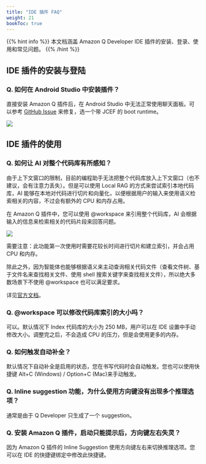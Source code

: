 ```yaml
---
title: "IDE 插件 FAQ"
weight: 21
bookToc: true
---
```


{{% hint info %}}
本文档涵盖 Amazon Q Developer IDE 插件的安装、登录、使用和常见问题。
{{% /hint %}}

## IDE 插件的安装与登陆

### Q. 如何在 Android Studio 中安装插件？

直接安装 Amazon Q 插件后，在 Android Studio 中无法正常使用聊天面板。可以参考 [GitHub Issue](https://github.com/aws/aws-toolkit-jetbrains/issues/5048) 来修复，选一个带 JCEF 的 boot runtime。

![](/book-of-kiro/images/q_dev/android_studio.png)

## IDE 插件的使用

### Q. 如何让 AI 对整个代码库有所感知？

由于上下文窗口的限制，目前的编程助手无法把整个代码库放入上下文窗口（也不建议，会有注意力丢失）。但是可以使用 Local RAG 的方式来尝试索引本地代码库，AI 能够在本地对代码进行切片和向量化，以便根据用户的输入来使用语义检索相关的内容，不过会有额外的 CPU 和内存占用。

在 Amazon Q 插件中，您可以使用 @workspace 来引用整个代码库，AI 会根据输入的信息来检索相关的代码片段来回答问题。

![](/book-of-kiro/images/q_dev/at-workspace.gif)

需要注意：此功能第一次使用时需要花较长时间进行切片和建立索引，并会占用 CPU 和内存。

除此之外，因为智能体也能够根据语义来主动查询相关代码文件（查看文件树、基于文件名来查找相关文件、使用 shell 搜索关键字来查找相关文件），所以绝大多数场景下不使用 @workspace 也可以满足要求。

详见[官方文档](https://docs.aws.amazon.com/amazonq/latest/qdeveloper-ug/workspace-context.html)。

### Q. @workspace 可以修改代码库索引的大小吗？

可以。默认情况下 Index 代码库的大小为 250 MB，用户可以在 IDE 设置中手动修改大小。调整完之后，不会造成 CPU 的压力，但是会使用更多的内存。

### Q. 如何触发自动补全？

默认情况下自动补全是启用的状态，您在书写代码时会自动触发。您也可以使用快捷键 Alt+C (Windows) / Option+C (Mac)来手动触发。

### Q. Inline suggestion 功能，为什么使用方向键没有出现多个推理选项？

通常是由于 Q Developer 只生成了一个 suggestion。

### Q. 安装 Amazon Q 插件，启动只能提示后，方向键左右失灵？

因为 Amazon Q 插件的 Inline Suggestion 使用方向键左右来切换推理选项。您可以在 IDE 的快捷键绑定中修改此快捷键。
